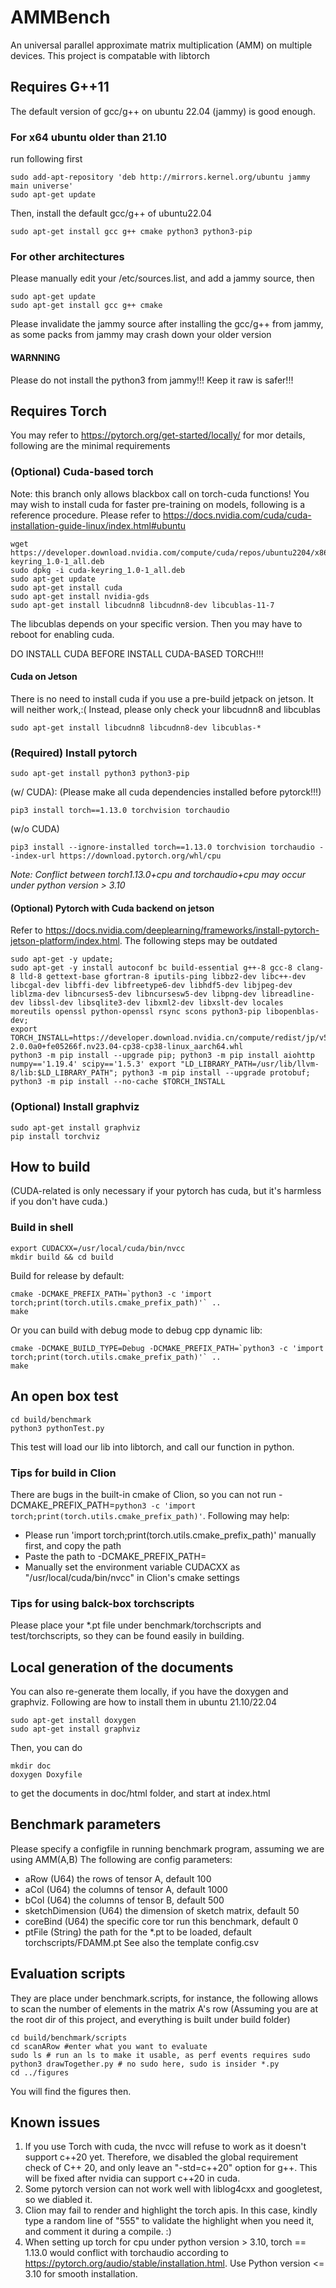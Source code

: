 # AMMBench

An universal parallel approximate matrix multiplication (AMM) on multiple devices. This project is compatable with
libtorch

## Requires G++11

The default version of gcc/g++ on ubuntu 22.04 (jammy) is good enough.

### For x64 ubuntu older than 21.10

run following first

```shell
sudo add-apt-repository 'deb http://mirrors.kernel.org/ubuntu jammy main universe'
sudo apt-get update
```

Then, install the default gcc/g++ of ubuntu22.04

```shell
sudo apt-get install gcc g++ cmake python3 python3-pip
```

### For other architectures

Please manually edit your /etc/sources.list, and add a jammy source, then

```shell
sudo apt-get update
sudo apt-get install gcc g++ cmake 
```

Please invalidate the jammy source after installing the gcc/g++ from jammy, as some packs from
jammy may crash down your older version

#### WARNNING

Please do not install the python3 from jammy!!! Keep it raw is safer!!!

## Requires Torch

You may refer to https://pytorch.org/get-started/locally/ for mor details, following are the minimal requirements

### (Optional) Cuda-based torch

Note: this branch only allows blackbox call on torch-cuda functions!
You may wish to install cuda for faster pre-training on models, following is a reference procedure. Please refer
to https://docs.nvidia.com/cuda/cuda-installation-guide-linux/index.html#ubuntu

```shell
wget https://developer.download.nvidia.com/compute/cuda/repos/ubuntu2204/x86_64/cuda-keyring_1.0-1_all.deb
sudo dpkg -i cuda-keyring_1.0-1_all.deb
sudo apt-get update
sudo apt-get install cuda
sudo apt-get install nvidia-gds
sudo apt-get install libcudnn8 libcudnn8-dev libcublas-11-7
```

The libcublas depends on your specific version.
Then you may have to reboot for enabling cuda.

DO INSTALL CUDA BEFORE INSTALL CUDA-BASED TORCH!!!

#### Cuda on Jetson

There is no need to install cuda if you use a pre-build jetpack on jetson. It will neither work,:(
Instead, please only check your libcudnn8 and libcublas

```shell
sudo apt-get install libcudnn8 libcudnn8-dev libcublas-*
```

### (Required) Install pytorch

```shell
sudo apt-get install python3 python3-pip
```

(w/ CUDA):
(Please make all cuda dependencies installed before pytorck!!!)

```shell
pip3 install torch==1.13.0 torchvision torchaudio
```

(w/o CUDA)

```shell
pip3 install --ignore-installed torch==1.13.0 torchvision torchaudio --index-url https://download.pytorch.org/whl/cpu
```

*Note: Conflict between torch1.13.0+cpu and torchaudio+cpu may occur under python version > 3.10*

#### (Optional) Pytorch with Cuda backend on jetson

Refer to https://docs.nvidia.com/deeplearning/frameworks/install-pytorch-jetson-platform/index.html.
The following steps may be outdated

```shell
sudo apt-get -y update; 
sudo apt-get -y install autoconf bc build-essential g++-8 gcc-8 clang-8 lld-8 gettext-base gfortran-8 iputils-ping libbz2-dev libc++-dev libcgal-dev libffi-dev libfreetype6-dev libhdf5-dev libjpeg-dev liblzma-dev libncurses5-dev libncursesw5-dev libpng-dev libreadline-dev libssl-dev libsqlite3-dev libxml2-dev libxslt-dev locales moreutils openssl python-openssl rsync scons python3-pip libopenblas-dev;
export TORCH_INSTALL=https://developer.download.nvidia.cn/compute/redist/jp/v51/pytorch/torch-2.0.0a0+fe05266f.nv23.04-cp38-cp38-linux_aarch64.whl
python3 -m pip install --upgrade pip; python3 -m pip install aiohttp numpy=='1.19.4' scipy=='1.5.3' export "LD_LIBRARY_PATH=/usr/lib/llvm-8/lib:$LD_LIBRARY_PATH"; python3 -m pip install --upgrade protobuf; python3 -m pip install --no-cache $TORCH_INSTALL
```

### (Optional) Install graphviz

```shell
sudo apt-get install graphviz
pip install torchviz
```

## How to build

(CUDA-related is only necessary if your pytorch has cuda, but it's harmless if you don't have cuda.)

### Build in shell

```shell
export CUDACXX=/usr/local/cuda/bin/nvcc
mkdir build && cd build
```

Build for release by default:

```shell
cmake -DCMAKE_PREFIX_PATH=`python3 -c 'import torch;print(torch.utils.cmake_prefix_path)'` ..
make 
```

Or you can build with debug mode to debug cpp dynamic lib:

```shell
cmake -DCMAKE_BUILD_TYPE=Debug -DCMAKE_PREFIX_PATH=`python3 -c 'import torch;print(torch.utils.cmake_prefix_path)'` ..
make 
```

## An open box test

```shell
cd build/benchmark
python3 pythonTest.py
```

This test will load our lib into libtorch, and call our function in python.

### Tips for build in Clion

There are bugs in the built-in cmake of Clion, so you can not run
-DCMAKE_PREFIX_PATH=`python3 -c 'import torch;print(torch.utils.cmake_prefix_path)'`.
Following may help:

- Please run 'import torch;print(torch.utils.cmake_prefix_path)' manually first, and copy the path
- Paste the path to -DCMAKE_PREFIX_PATH=
- Manually set the environment variable CUDACXX as "/usr/local/cuda/bin/nvcc" in Clion's cmake settings

### Tips for using balck-box torchscripts

Please place your *.pt file under benchmark/torchscripts and test/torchscripts, so they can be found easily in building.

## Local generation of the documents

You can also re-generate them locally, if you have the doxygen and graphviz. Following are how to install them in ubuntu
21.10/22.04

```shell
sudo apt-get install doxygen
sudo apt-get install graphviz
```

Then, you can do

```shell
mkdir doc
doxygen Doxyfile
```

to get the documents in doc/html folder, and start at index.html

## Benchmark parameters

Please specify a configfile in running benchmark program, assuming we are using AMM(A,B)
The following are config parameters:

- aRow (U64) the rows of tensor A, default 100
- aCol (U64) the columns of tensor A, default 1000
- bCol (U64) the columns of tensor B, default 500
- sketchDimension (U64) the dimension of sketch matrix, default 50
- coreBind (U64) the specific core tor run this benchmark, default 0
- ptFile (String) the path for the *.pt to be loaded, default torchscripts/FDAMM.pt
  See also the template config.csv

## Evaluation scripts

They are place under benchmark.scripts, for instance, the following allows to scan the number of elements in
the matrix A's row
(Assuming you are at the root dir of this project, and everything is built under build folder)

```shell
cd build/benchmark/scripts
cd scanARow #enter what you want to evaluate
sudo ls # run an ls to make it usable, as perf events requires sudo
python3 drawTogether.py # no sudo here, sudo is insider *.py
cd ../figures
```

You will find the figures then.

## Known issues

1. If you use Torch with cuda, the nvcc will refuse to work as it doesn't support c++20 yet. Therefore, we disabled the
   global requirement check of C++ 20, and only leave an "-std=c++20" option for g++. This will be fixed after nvidia
   can support c++20 in cuda.
2. Some pytorch version can not work well with liblog4cxx and googletest, so we diabled it.
3. Clion may fail to render and highlight the torch apis. In this case, kindly type a random line of "555"
   to validate the highlight when you need it, and comment it during a compile. :)
4. When setting up torch for cpu under python version > 3.10, torch == 1.13.0 would conflict with torchaudio according
   to https://pytorch.org/audio/stable/installation.html. Use Python version <= 3.10 for smooth installation.